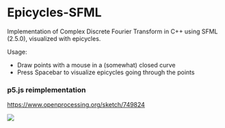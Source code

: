 # Epicycles-SFML

Implementation of Complex Discrete Fourier Transform in C++ using SFML (2.5.0), visualized with epicycles.

Usage:

- Draw points with a mouse in a (somewhat) closed curve
- Press Spacebar to visualize epicycles going through the points

### p5.js reimplementation

https://www.openprocessing.org/sketch/749824

![](animation.gif)


